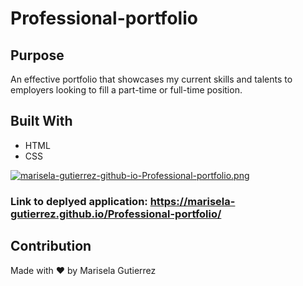 # Professional-portfolio

## Purpose
An effective portfolio that showcases my current skills and talents to employers looking to fill a part-time or full-time position. 

## Built With
* HTML
* CSS


[![marisela-gutierrez-github-io-Professional-portfolio.png](https://i.postimg.cc/0NwXmtPm/marisela-gutierrez-github-io-Professional-portfolio.png)](https://postimg.cc/kV7yPvVX)


### Link to deplyed application: https://marisela-gutierrez.github.io/Professional-portfolio/

## Contribution
Made with ❤️ by Marisela Gutierrez
